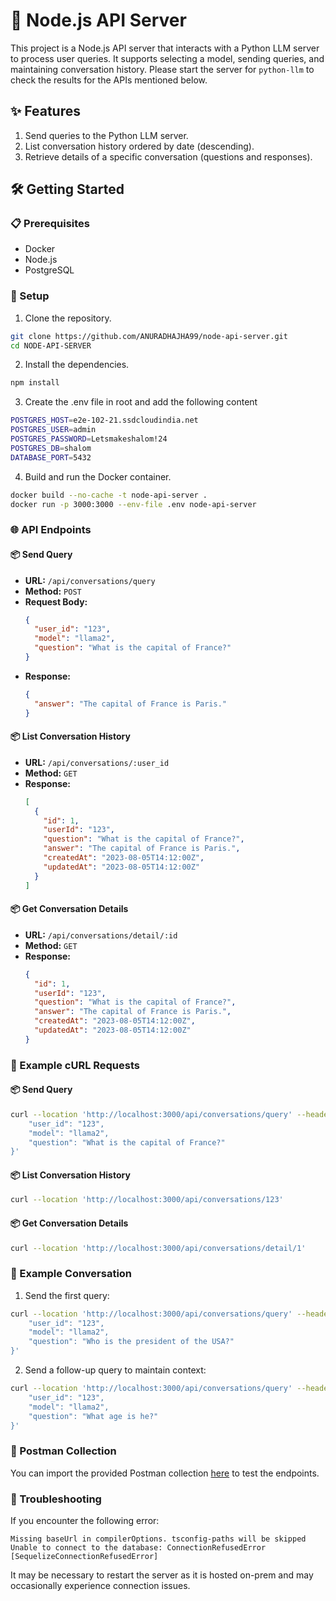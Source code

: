 
# 🚀 Node.js API Server

This project is a Node.js API server that interacts with a Python LLM server to process user queries. It supports selecting a model, sending queries, and maintaining conversation history. Please start the server for `python-llm` to check the results for the APIs mentioned below.

## ✨ Features

1. Send queries to the Python LLM server.
2. List conversation history ordered by date (descending).
3. Retrieve details of a specific conversation (questions and responses).

## 🛠 Getting Started

### 📋 Prerequisites

- Docker
- Node.js
- PostgreSQL

### 🔧 Setup

1. Clone the repository.

```sh
git clone https://github.com/ANURADHAJHA99/node-api-server.git
cd NODE-API-SERVER
```

2. Install the dependencies.

```sh
npm install
```

3. Create the .env file in root and add the following content

```sh
POSTGRES_HOST=e2e-102-21.ssdcloudindia.net
POSTGRES_USER=admin
POSTGRES_PASSWORD=Letsmakeshalom!24
POSTGRES_DB=shalom
DATABASE_PORT=5432
```

4. Build and run the Docker container.

```sh
docker build --no-cache -t node-api-server .
docker run -p 3000:3000 --env-file .env node-api-server
```

### 🌐 API Endpoints

#### 📦 Send Query

- **URL:** `/api/conversations/query`
- **Method:** `POST`
- **Request Body:**
  ```json
  {
    "user_id": "123",
    "model": "llama2",
    "question": "What is the capital of France?"
  }
  ```
- **Response:**
  ```json
  {
    "answer": "The capital of France is Paris."
  }
  ```

#### 📦 List Conversation History

- **URL:** `/api/conversations/:user_id`
- **Method:** `GET`
- **Response:**
  ```json
  [
    {
      "id": 1,
      "userId": "123",
      "question": "What is the capital of France?",
      "answer": "The capital of France is Paris.",
      "createdAt": "2023-08-05T14:12:00Z",
      "updatedAt": "2023-08-05T14:12:00Z"
    }
  ]
  ```

#### 📦 Get Conversation Details

- **URL:** `/api/conversations/detail/:id`
- **Method:** `GET`
- **Response:**
  ```json
  {
    "id": 1,
    "userId": "123",
    "question": "What is the capital of France?",
    "answer": "The capital of France is Paris.",
    "createdAt": "2023-08-05T14:12:00Z",
    "updatedAt": "2023-08-05T14:12:00Z"
  }
  ```

### 📝 Example cURL Requests

#### 📦 Send Query

```sh
curl --location 'http://localhost:3000/api/conversations/query' --header 'Content-Type: application/json' --data '{
    "user_id": "123",
    "model": "llama2",
    "question": "What is the capital of France?"
}'
```

#### 📦 List Conversation History

```sh
curl --location 'http://localhost:3000/api/conversations/123'
```

#### 📦 Get Conversation Details

```sh
curl --location 'http://localhost:3000/api/conversations/detail/1'
```

### 📝 Example Conversation

1. Send the first query:

```sh
curl --location 'http://localhost:3000/api/conversations/query' --header 'Content-Type: application/json' --data '{
    "user_id": "123",
    "model": "llama2",
    "question": "Who is the president of the USA?"
}'
```

2. Send a follow-up query to maintain context:

```sh
curl --location 'http://localhost:3000/api/conversations/query' --header 'Content-Type: application/json' --data '{
    "user_id": "123",
    "model": "llama2",
    "question": "What age is he?"
}'
```

### 📑 Postman Collection

You can import the provided Postman collection [here](https://dark-resonance-874488.postman.co/workspace/public~d3c714b6-434c-42c6-96b0-ffa97ea17e00/collection/8821057-0252beef-aad2-4b21-8774-6ef98fae99cb?action=share&creator=8821057) to test the endpoints.

### 🔧 Troubleshooting

If you encounter the following error:
```
Missing baseUrl in compilerOptions. tsconfig-paths will be skipped
Unable to connect to the database: ConnectionRefusedError [SequelizeConnectionRefusedError]
```
It may be necessary to restart the server as it is hosted on-prem and may occasionally experience connection issues.

